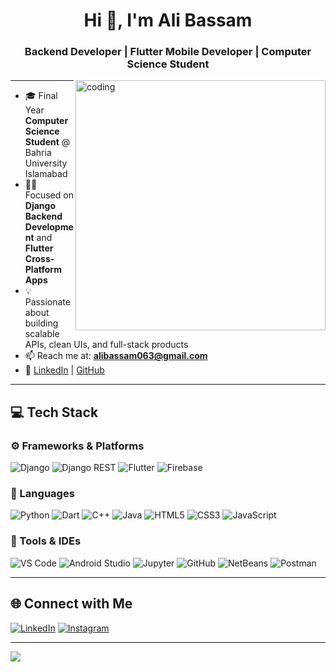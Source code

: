 <h1 align="center">Hi 👋, I'm Ali Bassam</h1>
<h3 align="center">Backend Developer | Flutter Mobile Developer | Computer Science Student</h3>

<img align="right" src="https://media.licdn.com/dms/image/D5612AQGOmwfIE5mlWA/article-cover_image-shrink_720_1280/0/1674617947228?e=2147483647&v=beta&t=FTU_isQ6VYfV5D_ueFHPWvT8ZqgDeJG3yr8Mi8lpfk0" width="400" alt="coding">

---

- 🎓 Final Year **Computer Science Student** @ Bahria University Islamabad  
- 🧑‍💻 Focused on **Django Backend Development** and **Flutter Cross-Platform Apps**  
- 💡 Passionate about building scalable APIs, clean UIs, and full-stack products  
- 📫 Reach me at: **alibassam063@gmail.com**  
- 🔗 [LinkedIn](https://linkedin.com/in/alibassam1) | [GitHub](https://github.com/alibassam24)

---

## 💻 Tech Stack

### ⚙️ Frameworks & Platforms
![Django](https://img.shields.io/badge/django-%23092E20.svg?style=for-the-badge&logo=django&logoColor=white)
![Django REST](https://img.shields.io/badge/DRF-%23FF1709.svg?style=for-the-badge&logo=django&logoColor=white)
![Flutter](https://img.shields.io/badge/flutter-%2302569B.svg?style=for-the-badge&logo=flutter&logoColor=white)
![Firebase](https://img.shields.io/badge/firebase-%23039BE5.svg?style=for-the-badge&logo=firebase)

### 💬 Languages
![Python](https://img.shields.io/badge/python-%2314354C.svg?style=for-the-badge&logo=python&logoColor=white)
![Dart](https://img.shields.io/badge/dart-%230175C2.svg?style=for-the-badge&logo=dart&logoColor=white)
![C++](https://img.shields.io/badge/c++-%2300599C.svg?style=for-the-badge&logo=c%2B%2B&logoColor=white)
![Java](https://img.shields.io/badge/java-%23ED8B00.svg?style=for-the-badge&logo=java&logoColor=white)
![HTML5](https://img.shields.io/badge/html5-%23E34F26.svg?style=for-the-badge&logo=html5&logoColor=white)
![CSS3](https://img.shields.io/badge/css3-%231572B6.svg?style=for-the-badge&logo=css3&logoColor=white)
![JavaScript](https://img.shields.io/badge/javascript-%23F7DF1E.svg?style=for-the-badge&logo=javascript&logoColor=black)

### 🧰 Tools & IDEs
![VS Code](https://img.shields.io/badge/VS%20Code-%23007ACC.svg?style=for-the-badge&logo=visual-studio-code&logoColor=white)
![Android Studio](https://img.shields.io/badge/Android%20Studio-%233DDC84.svg?style=for-the-badge&logo=android-studio&logoColor=white)
![Jupyter](https://img.shields.io/badge/jupyter-%23F37626.svg?style=for-the-badge&logo=jupyter&logoColor=white)
![GitHub](https://img.shields.io/badge/github-%23121011.svg?style=for-the-badge&logo=github&logoColor=white)
![NetBeans](https://img.shields.io/badge/NetBeans-%230070B8.svg?style=for-the-badge&logo=apache-netbeans-ide&logoColor=white)
![Postman](https://img.shields.io/badge/Postman-FF6C37.svg?style=for-the-badge&logo=postman&logoColor=white)

---

## 🌐 Connect with Me

[![LinkedIn](https://img.shields.io/badge/LinkedIn-%230077B5.svg?style=for-the-badge&logo=linkedin&logoColor=white)](https://linkedin.com/in/alibassam1)
[![Instagram](https://img.shields.io/badge/Instagram-%23E4405F.svg?style=for-the-badge&logo=Instagram&logoColor=white)](https://instagram.com/alibassam2.0)

---

[![](https://visitcount.itsvg.in/api?id=alibassam24&icon=0&color=0)](https://visitcount.itsvg.in)
